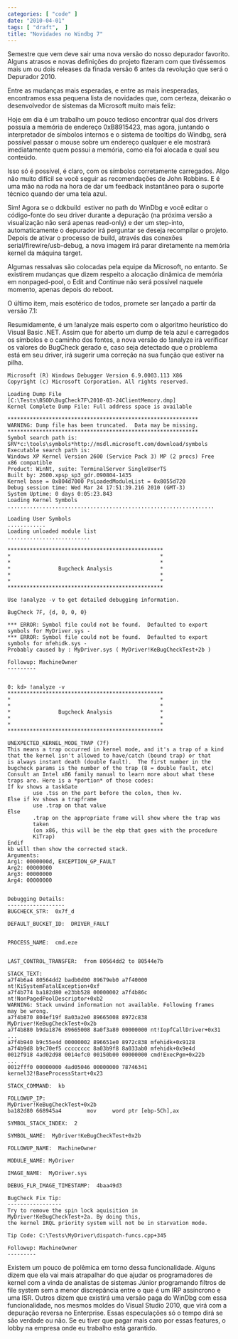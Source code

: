 ```yaml
---
categories: [ "code" ]
date: "2010-04-01"
tags: [ "draft",  ]
title: "Novidades no Windbg 7"
---
```

Semestre que vem deve sair uma nova versão do nosso depurador
favorito. Alguns atrasos e novas definições do projeto fizeram com
que tivéssemos mais um ou dois releases da finada versão 6 antes da
revolução que será o Depurador 2010.

Entre as mudanças mais esperadas, e entre as mais inesperadas,
encontramos essa pequena lista de novidades que, com certeza, deixarão
o desenvolvedor de sistemas da Microsoft muito mais feliz:

Hoje em dia é um trabalho um pouco tedioso encontrar qual dos drivers
possuía a memória de endereço 0xB8915423, mas agora, juntando o
interpretador de símbolos internos e o sistema de tooltips do Windbg,
será possível passar o mouse sobre um endereço qualquer e ele mostrará
imediatamente quem possui a memória, como ela foi alocada e qual seu
conteúdo.

Isso só é possível, é claro, com os símbolos corretamente
carregados. Algo não muito difícil se você seguir as recomendações
de John Robbins. E é uma mão na roda na hora de dar um feedback
instantâneo para o suporte técnico quando der uma tela azul.

Sim! Agora se o ddkbuild  estiver no path do WinDbg e você editar o
código-fonte do seu driver durante a depuração (na próxima versão
a visualização não será apenas read-only) e der um step-into,
automaticamente o depurador irá perguntar se deseja recompilar o
projeto. Depois de ativar o processo de build, através das conexões
serial/firewire/usb-debug, a nova imagem irá parar diretamente na
memória kernel da máquina target.

Algumas ressalvas são colocadas pela equipe da Microsoft, no entanto. Se
existirem mudanças que dizem respeito a alocação dinâmica de
memória em nonpaged-pool, o Edit and Continue não será possível
naquele momento, apenas depois do reboot.

O último item, mais esotérico de todos, promete ser lançado a partir
da versão 7.1:

Resumidamente, é um !analyze mais esperto com o algoritmo heurístico do
Visual Basic .NET. Assim que for aberto um dump de tela azul e carregados
os símbolos e o caminho dos fontes, a nova versão do !analyze irá
verificar os valores do BugCheck gerado e, caso seja detectado que o
problema está em seu driver, irá sugerir uma correção na sua função
que estiver na pilha.

    
    Microsoft (R) Windows Debugger Version 6.9.0003.113 X86
    Copyright (c) Microsoft Corporation. All rights reserved.
    
    Loading Dump File
    [C:\Tests\BSOD\BugCheck7F\2010-03-24ClientMemory.dmp]
    Kernel Complete Dump File: Full address space is available
    
    ************************************************************
    WARNING: Dump file has been truncated.  Data may be missing.
    ************************************************************
    Symbol search path is:
    SRV*c:\tools\symbols*http://msdl.microsoft.com/download/symbols
    Executable search path is:
    Windows XP Kernel Version 2600 (Service Pack 3) MP (2 procs) Free
    x86 compatible
    Product: WinNt, suite: TerminalServer SingleUserTS
    Built by: 2600.xpsp_sp3_gdr.090804-1435
    Kernel base = 0x804d7000 PsLoadedModuleList = 0x8055d720
    Debug session time: Wed Mar 24 17:51:39.216 2010 (GMT-3)
    System Uptime: 0 days 0:05:23.843
    Loading Kernel Symbols
    .................................................................
    
    Loading User Symbols
    ............
    Loading unloaded module list
    ..........................

    *************************************************
    *                                               *
    *                                               *
    *               Bugcheck Analysis               *
    *                                               *
    *                                               *
    *************************************************

    Use !analyze -v to get detailed debugging information.
    
    BugCheck 7F, {d, 0, 0, 0}
    
    *** ERROR: Symbol file could not be found.  Defaulted to export
    symbols for MyDriver.sys -
    *** ERROR: Symbol file could not be found.  Defaulted to export
    symbols for mfehidk.sys -
    Probably caused by : MyDriver.sys ( MyDriver!KeBugCheckTest+2b )
    
    Followup: MachineOwner
    ---------

    
    0: kd> !analyze -v
    *************************************************
    *                                               *
    *                                               *
    *               Bugcheck Analysis               *
    *                                               *
    *                                               *
    *************************************************
    
    UNEXPECTED_KERNEL_MODE_TRAP (7f)
    This means a trap occurred in kernel mode, and it's a trap of a kind
    that the kernel isn't allowed to have/catch (bound trap) or that
    is always instant death (double fault).  The first number in the
    bugcheck params is the number of the trap (8 = double fault, etc)
    Consult an Intel x86 family manual to learn more about what these
    traps are. Here is a *portion* of those codes:
    If kv shows a taskGate
            use .tss on the part before the colon, then kv.
    Else if kv shows a trapframe
            use .trap on that value
    Else
            .trap on the appropriate frame will show where the trap was
            taken
            (on x86, this will be the ebp that goes with the procedure
            KiTrap)
    Endif
    kb will then show the corrected stack.
    Arguments:
    Arg1: 0000000d, EXCEPTION_GP_FAULT
    Arg2: 00000000
    Arg3: 00000000
    Arg4: 00000000

    
    Debugging Details:
    ------------------
    BUGCHECK_STR:  0x7f_d
    
    DEFAULT_BUCKET_ID:  DRIVER_FAULT

    
    PROCESS_NAME:  cmd.eze

    
    LAST_CONTROL_TRANSFER:  from 80564dd2 to 80544e7b
    
    STACK_TEXT:
    a7f4b6a4 80564dd2 badb0d00 89679eb0 a7f40000
    nt!KiSystemFatalException+0xf
    a7f4b774 ba182d80 e23bb528 00000002 a7f4b86c
    nt!NonPagedPoolDescriptor+0xb2
    WARNING: Stack unwind information not available. Following frames
    may be wrong.
    a7f4b870 804ef19f 8a03a2e0 89665008 8972c838
    MyDriver!KeBugCheckTest+0x2b
    a7f4b880 b9da1876 89665008 8a0f3a80 00000000 nt!IopfCallDriver+0x31
    ...
    a7f4b940 b9c55e4d 00000002 896651e0 8972c838 mfehidk+0x9128
    a7f4b9d8 b9c70ef5 cccccccc 8a03b9f8 8a033ab0 mfehidk+0x9e4d
    0012f918 4ad02d98 0014efc0 00150b00 00000000 cmd!ExecPgm+0x22b
    ...
    0012fff0 00000000 4ad05046 00000000 78746341
    kernel32!BaseProcessStart+0x23
    
    STACK_COMMAND:  kb
    
    FOLLOWUP_IP:
    MyDriver!KeBugCheckTest+0x2b
    ba182d80 668945a4        mov     word ptr [ebp-5Ch],ax
    
    SYMBOL_STACK_INDEX:  2
    
    SYMBOL_NAME:  MyDriver!KeBugCheckTest+0x2b
    
    FOLLOWUP_NAME:  MachineOwner
    
    MODULE_NAME: MyDriver
    
    IMAGE_NAME:  MyDriver.sys
    
    DEBUG_FLR_IMAGE_TIMESTAMP:  4baa49d3
    
    BugCheck Fix Tip:
    -----------------
    Try to remove the spin lock aquisition in
    MyDriver!KeBugCheckTest+2a. By doing this,
    the kernel IRQL priority system will not be in starvation mode.
    
    Tip Code: C:\Tests\MyDriver\dispatch-funcs.cpp+345
    
    Followup: MachineOwner
    ---------

Existem um pouco de polêmica em torno dessa funcionalidade. Alguns dizem
que ela vai mais atrapalhar do que ajudar os programadores de kernel com
a vinda de analistas de sistemas Júnior programando filtros de file
system sem a menor discrepância entre o que é um IRP assíncrono e
uma ISR. Outros dizem que existirá uma versão paga do WinDbg com essa
funcionalidade, nos mesmos moldes do Visual Studio 2010, que virá com
a depuração reversa no Enterprise. Essas especulações só o tempo
dirá se são verdade ou não. Se eu tiver que pagar mais caro por essas
features, o lobby na empresa onde eu trabalho está garantido.

